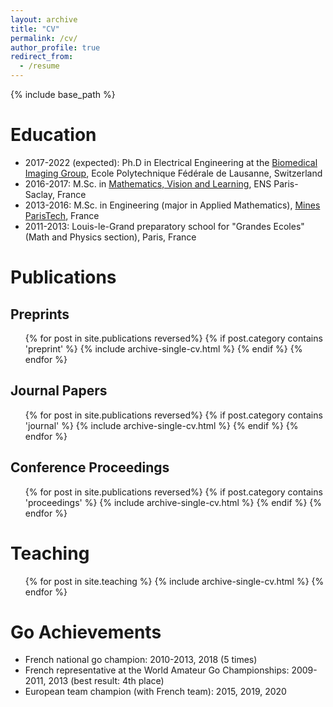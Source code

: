 ```yaml
---
layout: archive
title: "CV"
permalink: /cv/
author_profile: true
redirect_from:
  - /resume
---
```


{% include base_path %}

Education
======

* 2017-2022 (expected): Ph.D in Electrical Engineering at the [Biomedical Imaging Group](http://bigwww.epfl.ch/), Ecole Polytechnique Fédérale de Lausanne, Switzerland
* 2016-2017: M.Sc. in [Mathematics, Vision and Learning](http://math.ens-paris-saclay.fr/version-francaise/formations/master-mva/), ENS Paris-Saclay, France
* 2013-2016: M.Sc. in Engineering (major in Applied Mathematics), [Mines ParisTech](https://www.minesparis.psl.eu), France
* 2011-2013: Louis-le-Grand preparatory school for "Grandes Ecoles" (Math and Physics section), Paris, France

Publications
======

Preprints
--------------
<ul>
{% for post in site.publications reversed%}
	{% if post.category contains 'preprint' %}
		{% include archive-single-cv.html %}
	{% endif %}
{% endfor %}
</ul>

Journal Papers
--------------
<ul>
{% for post in site.publications reversed%}
	{% if post.category contains 'journal' %}
		{% include archive-single-cv.html %}
	{% endif %}
{% endfor %}
</ul>

Conference Proceedings
--------------
<ul>
{% for post in site.publications reversed%}
	{% if post.category contains 'proceedings' %}
		{% include archive-single-cv.html %}
	{% endif %}
{% endfor %}
  </ul>


Teaching
======
  <ul>{% for post in site.teaching %}
    {% include archive-single-cv.html %}
  {% endfor %}</ul>

Go Achievements
======
* French national go champion: 2010-2013, 2018 (5 times)
* French representative at the World Amateur Go Championships: 2009-2011, 2013 (best result: 4th place)
* European team champion (with French team): 2015, 2019, 2020
